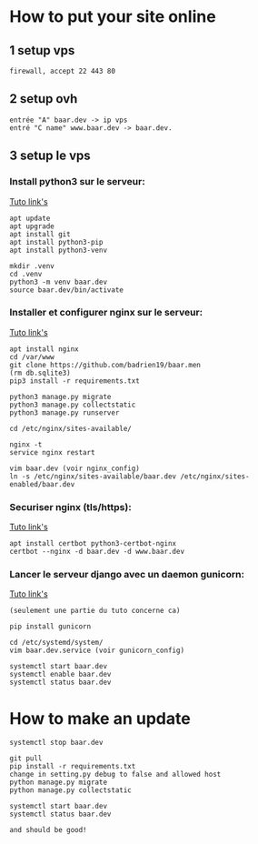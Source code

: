 
# How to put your site online

## 1 setup vps
    
    firewall, accept 22 443 80

## 2 setup ovh
    
    entrée "A" baar.dev -> ip vps
    entré "C name" www.baar.dev -> baar.dev.

## 3 setup le vps
    
###    Install python3 sur le serveur:
[Tuto link's](https://www.digitalocean.com/community/tutorials/how-to-install-python-3-and-set-up-a-programming-environment-on-ubuntu-18-04-quickstart)
    
    apt update
    apt upgrade
    apt install git
    apt install python3-pip
    apt install python3-venv
    
    mkdir .venv
    cd .venv
    python3 -m venv baar.dev
    source baar.dev/bin/activate
    
    
### Installer et configurer nginx sur le serveur:
[Tuto link's](https://www.digitalocean.com/community/tutorials/comment-installer-nginx-sur-ubuntu-18-04-fr)
    
    apt install nginx
    cd /var/www
    git clone https://github.com/badrien19/baar.men
    (rm db.sqlite3)
    pip3 install -r requirements.txt
    
    python3 manage.py migrate
    python3 manage.py collectstatic
    python3 manage.py runserver

    cd /etc/nginx/sites-available/

    nginx -t
    service nginx restart

    vim baar.dev (voir nginx_config)
    ln -s /etc/nginx/sites-available/baar.dev /etc/nginx/sites-enabled/baar.dev

### Securiser nginx (tls/https):
[Tuto link's](https://www.digitalocean.com/community/tutorials/how-to-secure-nginx-with-let-s-encrypt-on-ubuntu-20-04-fr)
    
    apt install certbot python3-certbot-nginx
    certbot --nginx -d baar.dev -d www.baar.dev
    
    
### Lancer le serveur django avec un daemon gunicorn:
[Tuto link's](https://www.digitalocean.com/community/tutorials/how-to-secure-nginx-with-let-s-encrypt-on-ubuntu-20-04-fr)
    
    (seulement une partie du tuto concerne ca)

    pip install gunicorn
    
    cd /etc/systemd/system/
    vim baar.dev.service (voir gunicorn_config)
    
    systemctl start baar.dev
    systemctl enable baar.dev
    systemctl status baar.dev

# How to make an update

    systemctl stop baar.dev
    
    git pull
    pip install -r requirements.txt
    change in setting.py debug to false and allowed host
    python manage.py migrate
    python manage.py collectstatic
    
    systemctl start baar.dev
    systemctl status baar.dev
    
    and should be good!
